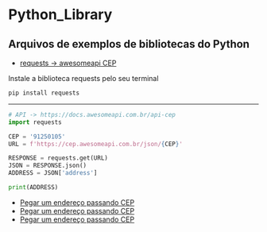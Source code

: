 # Python_Library

## Arquivos de exemplos de bibliotecas do Python

* <a href='./get_address_by_cep.py'>requests -> awesomeapi CEP</a>

Instale a biblioteca requests pelo seu terminal
```bash
pip install requests
```
----

```python
# API -> https://docs.awesomeapi.com.br/api-cep
import requests

CEP = '91250105'
URL = f'https://cep.awesomeapi.com.br/json/{CEP}'

RESPONSE = requests.get(URL)
JSON = RESPONSE.json()
ADDRESS = JSON['address']

print(ADDRESS)

```


* <a href='get_address_by_cep.py'>Pegar um endereço passando CEP</a>
* <a href='get_address_by_cep.py'>Pegar um endereço passando CEP</a>
* <a href='get_address_by_cep.py'>Pegar um endereço passando CEP</a>
